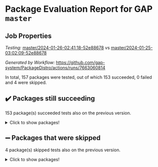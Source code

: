 # Package Evaluation Report for GAP `master`

## Job Properties

*Testing:* [master/2024-01-26-02:41:18-52e88678](https://github.com/gap-system/PackageDistro/blob/data/reports/master/2024-01-26-02:41:18-52e88678) vs [master/2024-01-25-03:02:09-52e88678](https://github.com/gap-system/PackageDistro/blob/data/reports/master/2024-01-25-03:02:09-52e88678)

*Generated by Workflow:* https://github.com/gap-system/PackageDistro/actions/runs/7663060814

In total, 157 packages were tested, out of which 153 succeeded, 0 failed and 4 were skipped.

## :heavy_check_mark: Packages still succeeding

153 package(s) succeeded tests also on the previous version.
<details><summary>Click to show packages!</summary>

- 4ti2interface 2023.02-04 [(success)](https://github.com/gap-system/PackageDistro/actions/runs/7663060814/job/20885630975)
- ace 5.6.2 [(success)](https://github.com/gap-system/PackageDistro/actions/runs/7663060814/job/20885631107)
- aclib 1.3.2 [(success)](https://github.com/gap-system/PackageDistro/actions/runs/7663060814/job/20885631225)
- agt 0.3.1 [(success)](https://github.com/gap-system/PackageDistro/actions/runs/7663060814/job/20885631328)
- alnuth 3.2.1 [(success)](https://github.com/gap-system/PackageDistro/actions/runs/7663060814/job/20885631463)
- anupq 3.3.0 [(success)](https://github.com/gap-system/PackageDistro/actions/runs/7663060814/job/20885631589)
- atlasrep 2.1.8 [(success)](https://github.com/gap-system/PackageDistro/actions/runs/7663060814/job/20885631737)
- autodoc 2023.06.19 [(success)](https://github.com/gap-system/PackageDistro/actions/runs/7663060814/job/20885631878)
- automata 1.15 [(success)](https://github.com/gap-system/PackageDistro/actions/runs/7663060814/job/20885633643)
- automgrp 1.3.2 [(success)](https://github.com/gap-system/PackageDistro/actions/runs/7663060814/job/20885633993)
- autpgrp 1.11 [(success)](https://github.com/gap-system/PackageDistro/actions/runs/7663060814/job/20885634197)
- cap 2024.01-05 [(success)](https://github.com/gap-system/PackageDistro/actions/runs/7663060814/job/20885634475)
- caratinterface 2.3.6 [(success)](https://github.com/gap-system/PackageDistro/actions/runs/7663060814/job/20885635417)
- cddinterface 2022.11.01 [(success)](https://github.com/gap-system/PackageDistro/actions/runs/7663060814/job/20885636368)
- circle 1.6.6 [(success)](https://github.com/gap-system/PackageDistro/actions/runs/7663060814/job/20885636550)
- classicpres 1.22 [(success)](https://github.com/gap-system/PackageDistro/actions/runs/7663060814/job/20885636701)
- cohomolo 1.6.11 [(success)](https://github.com/gap-system/PackageDistro/actions/runs/7663060814/job/20885636872)
- congruence 1.2.5 [(success)](https://github.com/gap-system/PackageDistro/actions/runs/7663060814/job/20885637027)
- corelg 1.56 [(success)](https://github.com/gap-system/PackageDistro/actions/runs/7663060814/job/20885637172)
- crime 1.6 [(success)](https://github.com/gap-system/PackageDistro/actions/runs/7663060814/job/20885637325)
- crisp 1.4.6 [(success)](https://github.com/gap-system/PackageDistro/actions/runs/7663060814/job/20885637487)
- crypting 0.10.4 [(success)](https://github.com/gap-system/PackageDistro/actions/runs/7663060814/job/20885637615)
- cryst 4.1.27 [(success)](https://github.com/gap-system/PackageDistro/actions/runs/7663060814/job/20885637768)
- crystcat 1.1.10 [(success)](https://github.com/gap-system/PackageDistro/actions/runs/7663060814/job/20885637941)
- ctbllib 1.3.7 [(success)](https://github.com/gap-system/PackageDistro/actions/runs/7663060814/job/20885638087)
- cubefree 1.19 [(success)](https://github.com/gap-system/PackageDistro/actions/runs/7663060814/job/20885638205)
- curlinterface 2.3.2 [(success)](https://github.com/gap-system/PackageDistro/actions/runs/7663060814/job/20885638332)
- cvec 2.8.1 [(success)](https://github.com/gap-system/PackageDistro/actions/runs/7663060814/job/20885638426)
- datastructures 0.3.0 [(success)](https://github.com/gap-system/PackageDistro/actions/runs/7663060814/job/20885638558)
- deepthought 1.0.6 [(success)](https://github.com/gap-system/PackageDistro/actions/runs/7663060814/job/20885638660)
- design 1.8 [(success)](https://github.com/gap-system/PackageDistro/actions/runs/7663060814/job/20885638773)
- difsets 2.3.1 [(success)](https://github.com/gap-system/PackageDistro/actions/runs/7663060814/job/20885638871)
- digraphs 1.6.3 [(success)](https://github.com/gap-system/PackageDistro/actions/runs/7663060814/job/20885638951)
- edim 1.3.7 [(success)](https://github.com/gap-system/PackageDistro/actions/runs/7663060814/job/20885639049)
- example 4.3.4 [(success)](https://github.com/gap-system/PackageDistro/actions/runs/7663060814/job/20885639151)
- examplesforhomalg 2023.10-01 [(success)](https://github.com/gap-system/PackageDistro/actions/runs/7663060814/job/20885639264)
- factint 1.6.3 [(success)](https://github.com/gap-system/PackageDistro/actions/runs/7663060814/job/20885639353)
- ferret 1.0.10 [(success)](https://github.com/gap-system/PackageDistro/actions/runs/7663060814/job/20885639442)
- fga 1.5.0 [(success)](https://github.com/gap-system/PackageDistro/actions/runs/7663060814/job/20885639547)
- fining 1.5.6 [(success)](https://github.com/gap-system/PackageDistro/actions/runs/7663060814/job/20885639668)
- float 1.0.4 [(success)](https://github.com/gap-system/PackageDistro/actions/runs/7663060814/job/20885639770)
- format 1.4.3 [(success)](https://github.com/gap-system/PackageDistro/actions/runs/7663060814/job/20885639893)
- forms 1.2.9 [(success)](https://github.com/gap-system/PackageDistro/actions/runs/7663060814/job/20885640009)
- fplsa 1.2.6 [(success)](https://github.com/gap-system/PackageDistro/actions/runs/7663060814/job/20885640140)
- fr 2.4.13 [(success)](https://github.com/gap-system/PackageDistro/actions/runs/7663060814/job/20885640275)
- francy 2.0.3 [(success)](https://github.com/gap-system/PackageDistro/actions/runs/7663060814/job/20885640389)
- fwtree 1.3 [(success)](https://github.com/gap-system/PackageDistro/actions/runs/7663060814/job/20885640532)
- gapdoc 1.6.6 [(success)](https://github.com/gap-system/PackageDistro/actions/runs/7663060814/job/20885640639)
- gauss 2023.02-04 [(success)](https://github.com/gap-system/PackageDistro/actions/runs/7663060814/job/20885640747)
- gaussforhomalg 2023.11-01 [(success)](https://github.com/gap-system/PackageDistro/actions/runs/7663060814/job/20885640895)
- gbnp 1.0.5 [(success)](https://github.com/gap-system/PackageDistro/actions/runs/7663060814/job/20885640998)
- generalizedmorphismsforcap 2024.01-01 [(success)](https://github.com/gap-system/PackageDistro/actions/runs/7663060814/job/20885641105)
- genss 1.6.8 [(success)](https://github.com/gap-system/PackageDistro/actions/runs/7663060814/job/20885641219)
- gradedmodules 2024.01-01 [(success)](https://github.com/gap-system/PackageDistro/actions/runs/7663060814/job/20885641334)
- gradedringforhomalg 2023.08-01 [(success)](https://github.com/gap-system/PackageDistro/actions/runs/7663060814/job/20885641436)
- grape 4.9.0 [(success)](https://github.com/gap-system/PackageDistro/actions/runs/7663060814/job/20885641536)
- groupoids 1.74 [(success)](https://github.com/gap-system/PackageDistro/actions/runs/7663060814/job/20885641661)
- grpconst 2.6.5 [(success)](https://github.com/gap-system/PackageDistro/actions/runs/7663060814/job/20885641767)
- guarana 0.96.3 [(success)](https://github.com/gap-system/PackageDistro/actions/runs/7663060814/job/20885641868)
- guava 3.18 [(success)](https://github.com/gap-system/PackageDistro/actions/runs/7663060814/job/20885641988)
- hap 1.61 [(success)](https://github.com/gap-system/PackageDistro/actions/runs/7663060814/job/20885642118)
- hapcryst 0.1.15 [(success)](https://github.com/gap-system/PackageDistro/actions/runs/7663060814/job/20885642219)
- hecke 1.5.3 [(success)](https://github.com/gap-system/PackageDistro/actions/runs/7663060814/job/20885642327)
- help 3.5 [(success)](https://github.com/gap-system/PackageDistro/actions/runs/7663060814/job/20885642423)
- homalg 2024.01-01 [(success)](https://github.com/gap-system/PackageDistro/actions/runs/7663060814/job/20885642535)
- homalgtocas 2023.11-01 [(success)](https://github.com/gap-system/PackageDistro/actions/runs/7663060814/job/20885642639)
- idrel 2.46 [(success)](https://github.com/gap-system/PackageDistro/actions/runs/7663060814/job/20885642746)
- images 1.3.2 [(success)](https://github.com/gap-system/PackageDistro/actions/runs/7663060814/job/20885642838)
- intpic 0.3.0 [(success)](https://github.com/gap-system/PackageDistro/actions/runs/7663060814/job/20885642939)
- io 4.8.2 [(success)](https://github.com/gap-system/PackageDistro/actions/runs/7663060814/job/20885643030)
- io_forhomalg 2023.02-04 [(success)](https://github.com/gap-system/PackageDistro/actions/runs/7663060814/job/20885643144)
- irredsol 1.4.4 [(success)](https://github.com/gap-system/PackageDistro/actions/runs/7663060814/job/20885643249)
- json 2.2.0 [(success)](https://github.com/gap-system/PackageDistro/actions/runs/7663060814/job/20885643352)
- jupyterkernel 1.5.0 [(success)](https://github.com/gap-system/PackageDistro/actions/runs/7663060814/job/20885643456)
- jupyterviz 1.5.6 [(success)](https://github.com/gap-system/PackageDistro/actions/runs/7663060814/job/20885643572)
- kan 1.37 [(success)](https://github.com/gap-system/PackageDistro/actions/runs/7663060814/job/20885643665)
- kbmag 1.5.11 [(success)](https://github.com/gap-system/PackageDistro/actions/runs/7663060814/job/20885643770)
- laguna 3.9.6 [(success)](https://github.com/gap-system/PackageDistro/actions/runs/7663060814/job/20885643873)
- liealgdb 2.2.1 [(success)](https://github.com/gap-system/PackageDistro/actions/runs/7663060814/job/20885643969)
- liepring 2.8 [(success)](https://github.com/gap-system/PackageDistro/actions/runs/7663060814/job/20885644072)
- liering 2.4.2 [(success)](https://github.com/gap-system/PackageDistro/actions/runs/7663060814/job/20885644173)
- linearalgebraforcap 2024.01-05 [(success)](https://github.com/gap-system/PackageDistro/actions/runs/7663060814/job/20885644289)
- localizeringforhomalg 2023.10-01 [(success)](https://github.com/gap-system/PackageDistro/actions/runs/7663060814/job/20885644413)
- loops 3.4.3 [(success)](https://github.com/gap-system/PackageDistro/actions/runs/7663060814/job/20885644519)
- lpres 1.0.3 [(success)](https://github.com/gap-system/PackageDistro/actions/runs/7663060814/job/20885644626)
- majoranaalgebras 1.5.1 [(success)](https://github.com/gap-system/PackageDistro/actions/runs/7663060814/job/20885644746)
- mapclass 1.4.6 [(success)](https://github.com/gap-system/PackageDistro/actions/runs/7663060814/job/20885644883)
- matgrp 0.70 [(success)](https://github.com/gap-system/PackageDistro/actions/runs/7663060814/job/20885645038)
- matricesforhomalg 2023.11-02 [(success)](https://github.com/gap-system/PackageDistro/actions/runs/7663060814/job/20885645184)
- modisom 2.5.4 [(success)](https://github.com/gap-system/PackageDistro/actions/runs/7663060814/job/20885645318)
- modulepresentationsforcap 2024.01-04 [(success)](https://github.com/gap-system/PackageDistro/actions/runs/7663060814/job/20885645459)
- modules 2024.01-01 [(success)](https://github.com/gap-system/PackageDistro/actions/runs/7663060814/job/20885645564)
- monoidalcategories 2024.01-08 [(success)](https://github.com/gap-system/PackageDistro/actions/runs/7663060814/job/20885645687)
- nconvex 2022.09-01 [(success)](https://github.com/gap-system/PackageDistro/actions/runs/7663060814/job/20885645823)
- nilmat 1.4.2 [(success)](https://github.com/gap-system/PackageDistro/actions/runs/7663060814/job/20885645945)
- nock 1.5 [(success)](https://github.com/gap-system/PackageDistro/actions/runs/7663060814/job/20885646081)
- normalizinterface 1.3.6 [(success)](https://github.com/gap-system/PackageDistro/actions/runs/7663060814/job/20885646206)
- nq 2.5.11 [(success)](https://github.com/gap-system/PackageDistro/actions/runs/7663060814/job/20885646353)
- numericalsgps 1.3.1 [(success)](https://github.com/gap-system/PackageDistro/actions/runs/7663060814/job/20885646472)
- openmath 11.5.3 [(success)](https://github.com/gap-system/PackageDistro/actions/runs/7663060814/job/20885646591)
- orb 4.9.0 [(success)](https://github.com/gap-system/PackageDistro/actions/runs/7663060814/job/20885646722)
- packagemanager 1.4.3 [(success)](https://github.com/gap-system/PackageDistro/actions/runs/7663060814/job/20885646832)
- patternclass 2.4.3 [(success)](https://github.com/gap-system/PackageDistro/actions/runs/7663060814/job/20885646942)
- permut 2.0.5 [(success)](https://github.com/gap-system/PackageDistro/actions/runs/7663060814/job/20885647069)
- polenta 1.3.10 [(success)](https://github.com/gap-system/PackageDistro/actions/runs/7663060814/job/20885647190)
- polymaking 0.8.7 [(success)](https://github.com/gap-system/PackageDistro/actions/runs/7663060814/job/20885647311)
- primgrp 3.4.4 [(success)](https://github.com/gap-system/PackageDistro/actions/runs/7663060814/job/20885647421)
- profiling 2.5.4 [(success)](https://github.com/gap-system/PackageDistro/actions/runs/7663060814/job/20885647533)
- qdistrnd 0.9.2 [(success)](https://github.com/gap-system/PackageDistro/actions/runs/7663060814/job/20885647658)
- qpa 1.35 [(success)](https://github.com/gap-system/PackageDistro/actions/runs/7663060814/job/20885647776)
- quagroup 1.8.4 [(success)](https://github.com/gap-system/PackageDistro/actions/runs/7663060814/job/20885647865)
- radiroot 2.9 [(success)](https://github.com/gap-system/PackageDistro/actions/runs/7663060814/job/20885647978)
- rcwa 4.7.1 [(success)](https://github.com/gap-system/PackageDistro/actions/runs/7663060814/job/20885648092)
- rds 1.8 [(success)](https://github.com/gap-system/PackageDistro/actions/runs/7663060814/job/20885648237)
- recog 1.4.2 [(success)](https://github.com/gap-system/PackageDistro/actions/runs/7663060814/job/20885648379)
- repndecomp 1.3.0 [(success)](https://github.com/gap-system/PackageDistro/actions/runs/7663060814/job/20885648517)
- repsn 3.1.2 [(success)](https://github.com/gap-system/PackageDistro/actions/runs/7663060814/job/20885648663)
- resclasses 4.7.3 [(success)](https://github.com/gap-system/PackageDistro/actions/runs/7663060814/job/20885648793)
- ringsforhomalg 2023.11-02 [(success)](https://github.com/gap-system/PackageDistro/actions/runs/7663060814/job/20885648926)
- sco 2023.08-01 [(success)](https://github.com/gap-system/PackageDistro/actions/runs/7663060814/job/20885649057)
- scscp 2.4.1 [(success)](https://github.com/gap-system/PackageDistro/actions/runs/7663060814/job/20885649190)
- semigroups 5.3.4 [(success)](https://github.com/gap-system/PackageDistro/actions/runs/7663060814/job/20885649314)
- sglppow 2.3 [(success)](https://github.com/gap-system/PackageDistro/actions/runs/7663060814/job/20885649450)
- sgpviz 0.999.5 [(success)](https://github.com/gap-system/PackageDistro/actions/runs/7663060814/job/20885649605)
- simpcomp 2.1.14 [(success)](https://github.com/gap-system/PackageDistro/actions/runs/7663060814/job/20885649740)
- singular 2023.02.09 [(success)](https://github.com/gap-system/PackageDistro/actions/runs/7663060814/job/20885649889)
- sl2reps 1.1 [(success)](https://github.com/gap-system/PackageDistro/actions/runs/7663060814/job/20885650022)
- sla 1.5.3 [(success)](https://github.com/gap-system/PackageDistro/actions/runs/7663060814/job/20885650158)
- smallgrp 1.5.3 [(success)](https://github.com/gap-system/PackageDistro/actions/runs/7663060814/job/20885650293)
- smallsemi 0.6.13 [(success)](https://github.com/gap-system/PackageDistro/actions/runs/7663060814/job/20885650459)
- sonata 2.9.6 [(success)](https://github.com/gap-system/PackageDistro/actions/runs/7663060814/job/20885650604)
- sophus 1.27 [(success)](https://github.com/gap-system/PackageDistro/actions/runs/7663060814/job/20885650774)
- sotgrps 1.2 [(success)](https://github.com/gap-system/PackageDistro/actions/runs/7663060814/job/20885650901)
- spinsym 1.5.2 [(success)](https://github.com/gap-system/PackageDistro/actions/runs/7663060814/job/20885651049)
- standardff 1.0 [(success)](https://github.com/gap-system/PackageDistro/actions/runs/7663060814/job/20885651158)
- symbcompcc 1.3.2 [(success)](https://github.com/gap-system/PackageDistro/actions/runs/7663060814/job/20885651267)
- thelma 1.3 [(success)](https://github.com/gap-system/PackageDistro/actions/runs/7663060814/job/20885651399)
- tomlib 1.2.11 [(success)](https://github.com/gap-system/PackageDistro/actions/runs/7663060814/job/20885651491)
- toolsforhomalg 2023.11-01 [(success)](https://github.com/gap-system/PackageDistro/actions/runs/7663060814/job/20885651593)
- toric 1.9.5 [(success)](https://github.com/gap-system/PackageDistro/actions/runs/7663060814/job/20885651712)
- toricvarieties 2022.07.13 [(success)](https://github.com/gap-system/PackageDistro/actions/runs/7663060814/job/20885651811)
- transgrp 3.6.5 [(success)](https://github.com/gap-system/PackageDistro/actions/runs/7663060814/job/20885651917)
- ugaly 4.1.3 [(success)](https://github.com/gap-system/PackageDistro/actions/runs/7663060814/job/20885652021)
- unipot 1.5 [(success)](https://github.com/gap-system/PackageDistro/actions/runs/7663060814/job/20885652153)
- unitlib 4.2.0 [(success)](https://github.com/gap-system/PackageDistro/actions/runs/7663060814/job/20885652260)
- utils 0.85 [(success)](https://github.com/gap-system/PackageDistro/actions/runs/7663060814/job/20885652374)
- uuid 0.7 [(success)](https://github.com/gap-system/PackageDistro/actions/runs/7663060814/job/20885652473)
- walrus 0.9991 [(success)](https://github.com/gap-system/PackageDistro/actions/runs/7663060814/job/20885652589)
- wedderga 4.10.4 [(success)](https://github.com/gap-system/PackageDistro/actions/runs/7663060814/job/20885652696)
- xmod 2.92 [(success)](https://github.com/gap-system/PackageDistro/actions/runs/7663060814/job/20885652797)
- xmodalg 1.23 [(success)](https://github.com/gap-system/PackageDistro/actions/runs/7663060814/job/20885652896)
- yangbaxter 0.10.3 [(success)](https://github.com/gap-system/PackageDistro/actions/runs/7663060814/job/20885653000)
- zeromqinterface 0.14 [(success)](https://github.com/gap-system/PackageDistro/actions/runs/7663060814/job/20885653090)
</details>

## :heavy_minus_sign: Packages that were skipped

4 package(s) skipped tests also on the previous version.
<details><summary>Click to show packages!</summary>

- browse 1.8.21 [(skipped)](https://github.com/gap-system/PackageDistro/actions/runs/7663060814/job/20885257693)
- itc 1.5.1 [(skipped)](https://github.com/gap-system/PackageDistro/actions/runs/7663060814/job/20885257693)
- polycyclic 2.16 [(skipped)](https://github.com/gap-system/PackageDistro/actions/runs/7663060814/job/20885257693)
- xgap 4.31 [(skipped)](https://github.com/gap-system/PackageDistro/actions/runs/7663060814/job/20885257693)
</details>

